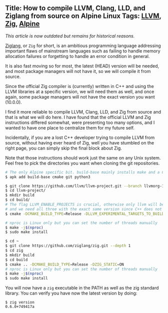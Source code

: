 Title: How to compile LLVM, Clang, LLD, and Ziglang from source on Alpine Linux
Tags: [LLVM](/blog/articles-per-tag.html#LLVM), [Zig](/blog/articles-per-tag.html#Zig), [Alpine](/blog/articles-per-tag.html#Alpine)
---

*This article is now outdated but remains for historical reasons.*

[Ziglang](https://ziglang.org), or `Zig` for short, is an ambitious programming language addressing important flaws of mainstream languages such as failing to handle memory allocation failures or forgetting to handle an error condition in general.

It is also fast moving so for most, the latest (HEAD) version will be needed, and most package managers will not have it, so we will compile it from source.

Since the official Zig compiler is (currently) written in C++ and using the LLVM libraries at a specific version, we will need them as well, and once again, some package managers will not have the exact version you want (10.0.0). 

I find it more reliable to compile LLVM, Clang, LLD, and Zig from source and that is what we will do here. I have found that the official LLVM and Zig instructions differed somewhat, were presenting too many options, and I wanted to have one place to centralize them for my future self.

Incidentally, if you are a lost C++ developer trying to compile LLVM from source, without having ever heard of Zig, well you have stumbled on the right page, you can simply skip the final block about Zig.

Note that those instructions should work just the same on any Unix system. Feel free to pick the directories you want when cloning the git repositories.

```sh
# The only Alpine specific bit. build-base mainly installs make and a C++ compiler. Python 3 is required by LLVM for some reason.
$ apk add build-base cmake git python3

$ git clone https://github.com/llvm/llvm-project.git --branch llvmorg-10.0.0  --depth 1
$ cd llvm-project/
$ mkdir build
$ cd build/
# The flag LLVM_ENABLE_PROJECTS is crucial, otherwise only llvm will be built, without clang or lld,
# and we need all three with the exact same version since C++ does not have a stable ABI.
$ cmake -DCMAKE_BUILD_TYPE=Release -DLLVM_EXPERIMENTAL_TARGETS_TO_BUILD="AVR" -DLLVM_ENABLE_LIBXML2=OFF -DLLVM_ENABLE_TERMINFO=OFF -DLLVM_ENABLE_PROJECTS="clang;lld" ../llvm

# nproc is Linux only but you can set the number of threads manually
$ make -j$(nproc)
$ sudo make install

$ cd ~
$ git clone https://github.com/ziglang/zig.git --depth 1
$ cd zig
$ mkdir build
$ cd build
$ cmake .. -DCMAKE_BUILD_TYPE=Release -DZIG_STATIC=ON
# nproc is Linux only but you can set the number of threads manually
$ make -j$(nproc)
$ sudo make install
```

You will now have a `zig` executable in the PATH as well as the zig standard library. You can verify you have now the latest version by doing:

```
$ zig version
0.6.0+749417a
```

